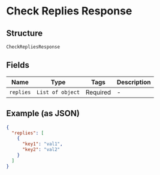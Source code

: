 
# Check Replies Response

## Structure

`CheckRepliesResponse`

## Fields

| Name | Type | Tags | Description |
|  --- | --- | --- | --- |
| `replies` | `List of object` | Required | - |

## Example (as JSON)

```json
{
  "replies": [
    {
      "key1": "val1",
      "key2": "val2"
    }
  ]
}
```

